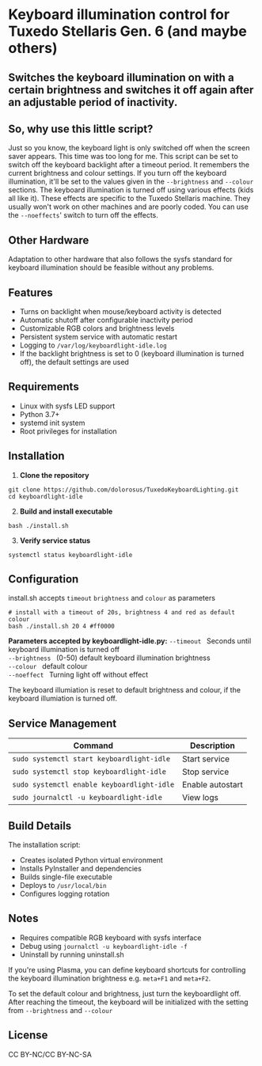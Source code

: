 # Keyboard illumination control for Tuxedo Stellaris Gen. 6 (and maybe others) 

## Switches the keyboard illumination  on with a certain brightness and switches it off again after an adjustable period of inactivity.

## So, why use this little script?
Just so you know, the keyboard light is only switched off when the screen saver appears. This time was too long for me.
This script can be set to switch off the keyboard backlight after a timeout period. It remembers the current brightness and colour settings. If you turn off the keyboard illumination, it'll be set to the values given in the `--brightness` and `--colour` sections.
The keyboard illumination is turned off using various effects (kids all like it). These effects are specific to the Tuxedo Stellaris machine. They usually won't work on other machines and are poorly coded.
You can use the `--noeffects`' switch to turn off the effects.


## Other Hardware
Adaptation to other hardware that also follows the sysfs standard for keyboard illumination should be feasible without any problems.

## Features

- Turns on backlight when mouse/keyboard activity is detected
- Automatic shutoff after configurable inactivity period
- Customizable RGB colors and brightness levels
- Persistent system service with automatic restart
- Logging to `/var/log/keyboardlight-idle.log`
- If the backlight brightness is set to 0 (keyboard illumination is turned off),
  the default settings are used

## Requirements

- Linux with sysfs LED support
- Python 3.7+
- systemd init system
- Root privileges for installation

## Installation

1. **Clone the repository**
```
git clone https://github.com/dolorosus/TuxedoKeyboardLighting.git
cd keyboardlight-idle
```

2. **Build and install executable**
```
bash ./install.sh
```

3. **Verify service status**
```
systemctl status keyboardlight-idle
```

## Configuration

install.sh accepts `timeout` `brightness` and `colour` as parameters
```
# install with a timeout of 20s, brightness 4 and red as default colour
bash ./install.sh 20 4 #ff0000
```

**Parameters accepted by keyboardlight-idle.py:**
  `--timeout `     Seconds until keyboard illumination is turned off  
  `--brightness `  (0-50) default keyboard illumination brightness  
  `--colour `      default colour  
  `--noeffect `    Turning light off without effect

  The keyboard illumiation is reset to default brightness and colour, if the keyboard illumiation is turned off. 

## Service Management

| Command | Description |
|---------|-------------|
| `sudo systemctl start keyboardlight-idle` | Start service |
| `sudo systemctl stop keyboardlight-idle` | Stop service |
| `sudo systemctl enable keyboardlight-idle` | Enable autostart |
| `sudo journalctl -u keyboardlight-idle` | View logs |

## Build Details

The installation script:
- Creates isolated Python virtual environment
- Installs PyInstaller and dependencies
- Builds single-file executable
- Deploys to `/usr/local/bin`
- Configures logging rotation

## Notes 
- Requires compatible RGB keyboard with sysfs interface
- Debug using `journalctl -u keyboardlight-idle -f`
- Uninstall by running uninstall.sh


If you're using Plasma, you can define keyboard shortcuts for controlling the keyboard illumination brightness e.g. `meta+F1` and `meta+F2`.

To set the default colour and brightness, just turn the keyboardlight off. After reaching the timeout, the keyboard will be initialized with the setting from `--brightness` and `--colour`

## License

CC BY-NC/CC BY-NC-SA

